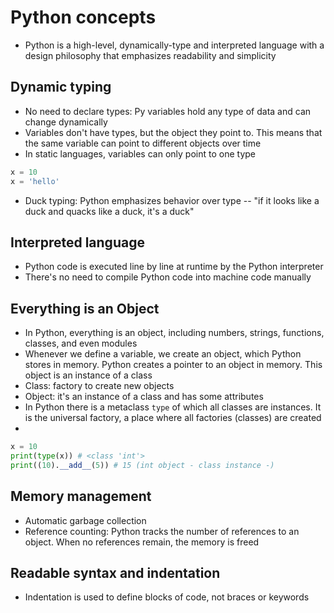# Python concepts

- Python is a high-level, dynamically-type and interpreted language with a design philosophy that emphasizes readability and simplicity

## Dynamic typing

- No need to declare types: Py variables hold any type of data and can change dynamically
- Variables don't have types, but the object they point to. This means that the same variable can point to different objects over time
- In static languages, variables can only point to one type

```py
x = 10
x = 'hello'
```

- Duck typing: Python emphasizes behavior over type -- "if it looks like a duck and quacks like a duck, it's a duck"

## Interpreted language

- Python code is executed line by line at runtime by the Python interpreter
- There's no need to compile Python code into machine code manually

## Everything is an Object

- In Python, everything is an object, including numbers, strings, functions, classes, and even modules
- Whenever we define a variable, we create an object, which Python stores in memory. Python creates a pointer to an object in memory. This object is an instance of a class
- Class: factory to create new objects
- Object: it's an instance of a class and has some attributes
- In Python there is a metaclass `type` of which all classes are instances. It is the universal factory, a place where all factories (classes) are created
-

```py
x = 10
print(type(x)) # <class 'int'>
print((10).__add__(5)) # 15 (int object - class instance -)
```

## Memory management

- Automatic garbage collection
- Reference counting: Python tracks the number of references to an object. When no references remain, the memory is freed

## Readable syntax and indentation

- Indentation is used to define blocks of code, not braces or keywords
